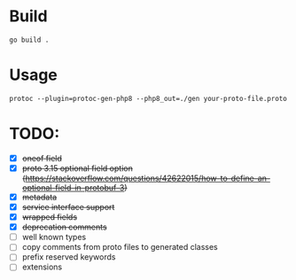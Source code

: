# Build

```shell
go build .
```

# Usage

```shell
protoc --plugin=protoc-gen-php8 --php8_out=./gen your-proto-file.proto
```

# TODO:

- [x] ~~oneof field~~
- [x] ~~proto 3.15 optional field option (https://stackoverflow.com/questions/42622015/how-to-define-an-optional-field-in-protobuf-3)~~
- [x] ~~metadata~~
- [x] ~~service interface support~~
- [x] ~~wrapped fields~~
- [x] ~~deprecation comments~~
- [ ] well known types
- [ ] copy comments from proto files to generated classes
- [ ] prefix reserved keywords
- [ ] extensions
